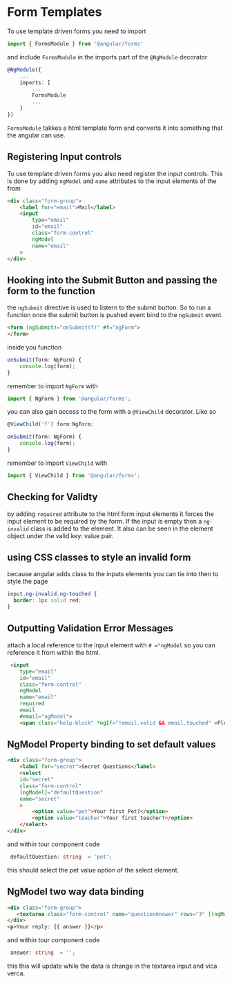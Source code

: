 # Form Templates

To use template driven forms you need to import 

```typescript
import { FormsModule } from '@angular/forms'
```
and include `FormsModule` in the imports part of the `@NgModule` decorator

```typescript
@NgModule({
    ...
    imports: [
        ...
        FormsModule
        ...
    ]
})
```
`FormsModule` takkes a html template form and converts it into something that the angular can use.

## Registering Input controls
To use template driven forms you also need register the input controls. This is done by adding `ngModel` and `name` attributes to the input elements of the from

```html
<div class="form-group">
    <label for="email">Mail</label>
    <input
        type="email"
        id="email"
        class="form-control"
        ngModel
        name="email"
    >
</div>
```

## Hooking into the Submit Button and passing the form to the function
the `ngSubmit` directive is used to listern to the submit button. So to run a function once the submit button is pushed event bind to the `ngSubmit` event.

```html
<form (ngSubmit)="onSubmit(f)" #f="ngForm">
</form>
```
inside you function 

```typescript
onSubmit(form: NgForm) {
    console.log(form);
}
```
remember to import `NgForm` with 


```typescript
import { NgForm } from '@angular/forms';
```
you can also gain access to the form with a `@ViewChild` decorator. Like so



```typescript
@ViewChild('f') form:NgForm;

onSubmit(form: NgForm) {
    console.log(form);
}

```

remember to import `ViewChild` with
```typescript
import { ViewChild } from '@angular/forms';
```

## Checking for Validty

by adding `required` attribute to the html form input elements it forces the input element to be required by the form. If the input is empty then a `ng-invalid` class is added to the element. It also can be seen in the element object under the valid key: value pair. 

## using CSS classes to style an invalid form
because angular adds class to the inputs elements you can tie into then to style the page

```css
input.ng-invalid.ng-touched {
  border: 1px solid red;
}
```
## Outputting Validation Error Messages

attach a local reference to the input element with `# ="ngModel` so you can reference it from within the html.

```html
 <input 
    type="email" 
    id="email" 
    class="form-control"
    ngModel
    name="email"
    required
    email
    #email="ngModel">
    <span class="help-block" *ngIf="!email.valid && email.touched" >Please enter a valid email!</span>
```

## NgModel Property binding to set default values 
```html
<div class="form-group">
    <label for="secret">Secret Questions</label>
    <select 
    id="secret" 
    class="form-control"
    [ngModel]="defaultQuestion"
    name="secret"
    >
        <option value="pet">Your first Pet?</option>
        <option value="teacher">Your first teacher?</option>
    </select>
</div>
```

and within tour component code 

```typescript
 defaultQuestion: string  = 'pet';
```
 this should select the pet value option of the select element.

 ## NgModel two way data binding

 ```html
 <div class="form-group">
    <textarea class="form-control" name="questionAnswer" rows="3" [(ngModel)]="answer"></textarea>
</div>
<p>Your reply: {{ answer }}</p>
 ```

 and within tour component code 

```typescript
 answer: string  = '';
```
 this this will update while the data is change in the textarea input and vica verca.